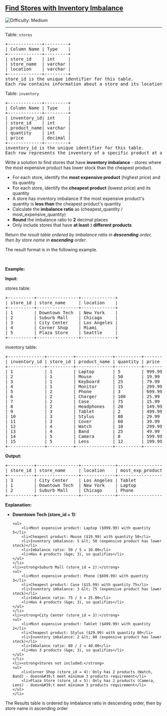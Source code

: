 <h2><a href="https://leetcode.com/problems/find-stores-with-inventory-imbalance">Find Stores with Inventory Imbalance</a></h2> <img src='https://img.shields.io/badge/Difficulty-Medium-orange' alt='Difficulty: Medium' /><hr><p>Table: <code>stores</code></p>

<pre>
+-------------+---------+
| Column Name | Type    |
+-------------+---------+
| store_id    | int     |
| store_name  | varchar |
| location    | varchar |
+-------------+---------+
store_id is the unique identifier for this table.
Each row contains information about a store and its location.
</pre>

<p>Table: <code>inventory</code></p>

<pre>
+-------------+---------+
| Column Name | Type    |
+-------------+---------+
| inventory_id| int     |
| store_id    | int     |
| product_name| varchar |
| quantity    | int     |
| price       | decimal |
+-------------+---------+
inventory_id is the unique identifier for this table.
Each row represents the inventory of a specific product at a specific store.
</pre>

<p>Write a solution to find stores that have <strong>inventory imbalance</strong> - stores where the most expensive product has lower stock than the cheapest product.</p>

<ul>
	<li>For each store, identify the <strong>most expensive product</strong> (highest price) and its quantity</li>
	<li>For each store, identify the <strong>cheapest product</strong> (lowest price) and its quantity</li>
	<li>A store has inventory imbalance if the most expensive product&#39;s quantity is <strong>less than</strong> the cheapest product&#39;s quantity</li>
	<li>Calculate the <strong>imbalance ratio</strong> as (cheapest_quantity / most_expensive_quantity)</li>
	<li><strong>Round</strong> the imbalance ratio to <strong>2</strong> decimal places</li>
	<li>Only include stores that have <strong>at least </strong><code>3</code><strong> different products</strong></li>
</ul>

<p>Return <em>the result table ordered by imbalance ratio in <strong>descending</strong> order, then by store name in <strong>ascending</strong> order</em>.</p>

<p>The result format is in the following example.</p>

<p>&nbsp;</p>
<p><strong class="example">Example:</strong></p>

<div class="example-block">
<p><strong>Input:</strong></p>

<p>stores table:</p>

<pre class="example-io">
+----------+----------------+-------------+
| store_id | store_name     | location    |
+----------+----------------+-------------+
| 1        | Downtown Tech  | New York    |
| 2        | Suburb Mall    | Chicago     |
| 3        | City Center    | Los Angeles |
| 4        | Corner Shop    | Miami       |
| 5        | Plaza Store    | Seattle     |
+----------+----------------+-------------+
</pre>

<p>inventory table:</p>

<pre class="example-io">
+--------------+----------+--------------+----------+--------+
| inventory_id | store_id | product_name | quantity | price  |
+--------------+----------+--------------+----------+--------+
| 1            | 1        | Laptop       | 5        | 999.99 |
| 2            | 1        | Mouse        | 50       | 19.99  |
| 3            | 1        | Keyboard     | 25       | 79.99  |
| 4            | 1        | Monitor      | 15       | 299.99 |
| 5            | 2        | Phone        | 3        | 699.99 |
| 6            | 2        | Charger      | 100      | 25.99  |
| 7            | 2        | Case         | 75       | 15.99  |
| 8            | 2        | Headphones   | 20       | 149.99 |
| 9            | 3        | Tablet       | 2        | 499.99 |
| 10           | 3        | Stylus       | 80       | 29.99  |
| 11           | 3        | Cover        | 60       | 39.99  |
| 12           | 4        | Watch        | 10       | 299.99 |
| 13           | 4        | Band         | 25       | 49.99  |
| 14           | 5        | Camera       | 8        | 599.99 |
| 15           | 5        | Lens         | 12       | 199.99 |
+--------------+----------+--------------+----------+--------+
</pre>

<p><strong>Output:</strong></p>

<pre class="example-io">
+----------+----------------+-------------+------------------+--------------------+------------------+
| store_id | store_name     | location    | most_exp_product | cheapest_product   | imbalance_ratio  |
+----------+----------------+-------------+------------------+--------------------+------------------+
| 3        | City Center    | Los Angeles | Tablet           | Stylus             | 40.00            |
| 1        | Downtown Tech  | New York    | Laptop           | Mouse              | 10.00            |
| 2        | Suburb Mall    | Chicago     | Phone            | Case               | 25.00            |
+----------+----------------+-------------+------------------+--------------------+------------------+
</pre>

<p><strong>Explanation:</strong></p>

<ul>
	<li><strong>Downtown Tech (store_id = 1):</strong>

	<ul>
		<li>Most expensive product: Laptop ($999.99) with quantity 5</li>
		<li>Cheapest product: Mouse ($19.99) with quantity 50</li>
		<li>Inventory imbalance: 5 &lt; 50 (expensive product has lower stock)</li>
		<li>Imbalance ratio: 50 / 5 = 10.00</li>
		<li>Has 4 products (&ge; 3), so qualifies</li>
	</ul>
	</li>
	<li><strong>Suburb Mall (store_id = 2):</strong>
	<ul>
		<li>Most expensive product: Phone ($699.99) with quantity 3</li>
		<li>Cheapest product: Case ($15.99) with quantity 75</li>
		<li>Inventory imbalance: 3 &lt; 75 (expensive product has lower stock)</li>
		<li>Imbalance ratio: 75 / 3 = 25.00</li>
		<li>Has 4 products (&ge; 3), so qualifies</li>
	</ul>
	</li>
	<li><strong>City Center (store_id = 3):</strong>
	<ul>
		<li>Most expensive product: Tablet ($499.99) with quantity 2</li>
		<li>Cheapest product: Stylus ($29.99) with quantity 80</li>
		<li>Inventory imbalance: 2 &lt; 80 (expensive product has lower stock)</li>
		<li>Imbalance ratio: 80 / 2 = 40.00</li>
		<li>Has 3 products (&ge; 3), so qualifies</li>
	</ul>
	</li>
	<li><strong>Stores not included:</strong>
	<ul>
		<li>Corner Shop (store_id = 4): Only has 2 products (Watch, Band) - doesn&#39;t meet minimum 3 products requirement</li>
		<li>Plaza Store (store_id = 5): Only has 2 products (Camera, Lens) - doesn&#39;t meet minimum 3 products requirement</li>
	</ul>
	</li>
</ul>

<p>The Results table is ordered by imbalance ratio in descending order, then by store name in ascending order</p>
</div>
